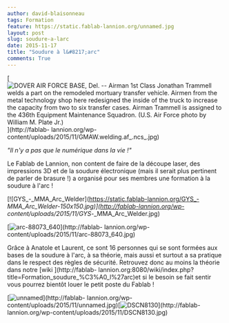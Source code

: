 ```yaml
---
author: david-blaisonneau
tags: Formation
feature: https://static.fablab-lannion.org/unnamed.jpg
layout: post
slug: soudure-a-larc
date: 2015-11-17
title: "Soudure à l&#8217;arc"
comments: True
---
```

[![DOVER AIR FORCE BASE, Del. -- Airman 1st Class Jonathan Trammell welds a
part on the remodeled mortuary transfer vehicle. Airmen from the metal
technology shop here redesigned the inside of the truck to increase the
capacity from two to six transfer cases. Airman Trammell is assigned to the
436th Equipment Maintenance Squadron. \(U.S. Air Force photo by William M.
Plate
Jr.\)](https://static.fablab-lannion.org/GMAW.welding.af_.ncs_-266x300.jpg)](http://fablab-
lannion.org/wp-content/uploads/2015/11/GMAW.welding.af_.ncs_.jpg)

_"Il n'y a pas que le numérique dans la vie !"_

Le Fablab de Lannion, non content de faire de la découpe laser, des
impressions 3D et de la soudure électronique (mais il serait plus pertinent de
parler de brasure !) a organisé pour ses membres une formation à la soudure à
l'arc !



[![GYS_-_MMA_Arc_Welder](https://static.fablab-lannion.org/GYS_-
_MMA_Arc_Welder-150x150.jpg)](http://fablab-lannion.org/wp-
content/uploads/2015/11/GYS_-_MMA_Arc_Welder.jpg)



[![arc-88073_640](https://static.fablab-lannion.org/arc-88073_640-300x225.jpg)](http://fablab-
lannion.org/wp-content/uploads/2015/11/arc-88073_640.jpg)















Grâce à Anatole et Laurent, ce sont 16 personnes qui se sont formées aux bases
de la soudure à l'arc, à sa théorie, mais aussi et surtout a sa pratique dans
le respect des règles de sécurité. Retrouvez donc au moins la théorie dans
notre [wiki ](http://fablab-
lannion.org:8080/wiki/index.php?title=Formation_soudure_%C3%A0_l%27arc)et si
le besoin se fait sentir vous pourrez bientôt louer le petit poste du Fablab !

[![unnamed](https://static.fablab-lannion.org/unnamed-225x300.jpg)](http://fablab-
lannion.org/wp-
content/uploads/2015/11/unnamed.jpg)[![DSCN8130](https://static.fablab-lannion.org/DSCN8130-225x300.jpg)](http://fablab-
lannion.org/wp-content/uploads/2015/11/DSCN8130.jpg)


